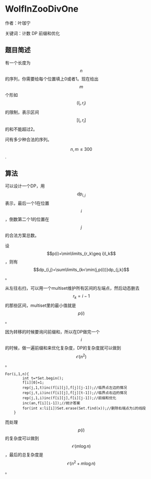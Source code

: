 # WolfInZooDivOne
作者：叶珈宁

关键词：计数 DP 前缀和优化
## 题目简述
有一个长度为$$n$$的序列，你需要给每个位置填上0或者1。现在给出$$m$$个形如$$(l_i,r_i)$$的限制，表示区间$$[l_i,r_i]$$的和不能超过2。

问有多少种合法的序列。

$$n,m\leq 300$$.

## 算法
可以设计一个DP，用$$dp_{i,j}$$表示，最后一个1在位置$$i$$，倒数第二个1的位置在$$j$$的合法方案总数。

设$$p(i)=\min\limits_{r_k\geq i}l_k$$，则有$$dp_{i,j}=\sum\limits_{k<\min(j,p(i))}dp_{j,k}$$。

从左往右扫，可以用一个multiset维护所有区间的左端点，然后动态删去$$r_k=i-1$$的那些区间，multiset里的最小值就是$$p(i)$$。

因为转移的时候要询问前缀和，所以在DP做完一个$$i$$的时候，做一遍前缀和来优化复杂度，DP的复杂度就可以做到$$\mathcal{O}(n^2)$$。

```
For(i,1,n){
		int t=*Set.begin();
		f[i][0]=1;
		rep(j,1,t)inc(f[i][j],f[j][j-1]);//临界点左边的情况
		rep(j,t,i)inc(f[i][j],f[j][t-1]);//临界点右边的情况
		rep(j,1,i)inc(f[i][j],f[i][j-1]);//前缀和优化
		inc(an,f[i][i-1]);//统计答案
		for(int x:li[i])Set.erase(Set.find(x));//删除右端点为i的线段
	}
```

而处理$$p(i)$$的复杂度可以做到$$\mathcal{O}(m\log n)$$，最后的总复杂度是$$\mathcal{O}(n^2+m\log n)$$。